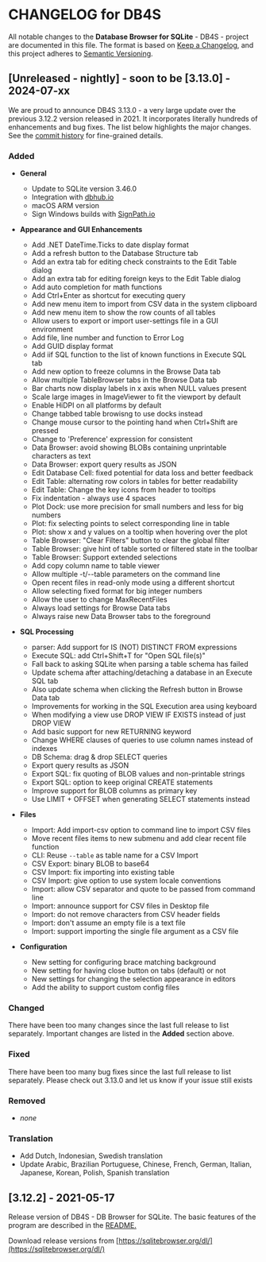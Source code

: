 # CHANGELOG for DB4S

All notable changes to the **Database Browser for SQLite** -
DB4S - project are documented in this file.
The format is based on
[Keep a Changelog](https://keepachangelog.com/en/1.1.0/),
and this project adheres to
[Semantic Versioning](https://semver.org/spec/v2.0.0.html).

## [Unreleased - nightly] - soon to be [3.13.0] - 2024-07-xx

We are proud to announce DB4S 3.13.0 - a very large update over the previous 3.12.2 version released in 2021.
It incorporates literally hundreds of enhancements and bug fixes.
The list below highlights the major changes.
See the [commit history](https://github.com/sqlitebrowser/sqlitebrowser/commits/master/) for fine-grained details.

### Added
- **General**
	- Update to SQLite version 3.46.0
	- Integration with [dbhub.io](https://dbhub.io)
	- macOS ARM version
   	- Sign Windows builds with [SignPath.io](https://SignPath.io)

- **Appearance and GUI Enhancements**
	- Add .NET DateTime.Ticks to date display format 
	- Add a refresh button to the Database Structure tab 
	- Add an extra tab for editing check constraints to the Edit Table dialog 
	- Add an extra tab for editing foreign keys to the Edit Table dialog 
	- Add auto completion for math functions  
	- Add Ctrl+Enter as shortcut for executing query 
	- Add new menu item to import from CSV data in the system clipboard 
	- Add new menu item to show the row counts of all tables 
	- Allow users to export or import user-settings file in a GUI environment  
	- Add file, line number and function to Error Log 
	- Add GUID display format 
	- Add iif SQL function to the list of known functions in Execute SQL tab 
	- Add new option to freeze columns in the Browse Data tab 
	- Allow multiple TableBrowser tabs in the Browse Data tab 
	- Bar charts now display labels in x axis when NULL values present 
	- Scale large images in ImageViewer to fit the viewport by default 
	- Enable HiDPI on all platforms by default 
	- Change tabbed table browisng to use docks instead 
	- Change mouse cursor to the pointing hand when Ctrl+Shift are pressed 
	- Change to 'Preference' expression for consistent 
	- Data Browser: avoid showing BLOBs containing unprintable characters as text 
	- Data Browser: export query results as JSON 
	- Edit Database Cell: fixed potential for data loss and better feedback 
	- Edit Table: alternating row colors in tables for better readability 
	- Edit Table: Change the key icons from header to tooltips 
	- Fix indentation - always use 4 spaces
	- Plot Dock: use more precision for small numbers and less for big numbers 
	- Plot: fix selecting points to select corresponding line in table 
	- Plot: show x and y values on a tooltip when hovering over the plot 
	- Table Browser: "Clear Filters" button to clear the global filter 
	- Table Browser: give hint of table sorted or filtered state in the toolbar 
	- Table Browser: Support extended selections 
	- Add copy column name to table viewer 
	- Allow multiple -t/--table parameters on the command line 
	- Open recent files in read-only mode using a different shortcut
	- Allow selecting fixed format for big integer numbers 
	- Allow the user to change MaxRecentFiles  
	- Always load settings for Browse Data tabs 
	- Always raise new Data Browser tabs to the foreground 

- **SQL Processing**
	- parser: Add support for IS (NOT) DISTINCT FROM expressions 
	- Execute SQL: add Ctrl+Shift+T for "Open SQL file(s)" 
	- Fall back to asking SQLite when parsing a table schema has failed 
	- Update schema after attaching/detaching a database in an Execute SQL tab 
	- Also update schema when clicking the Refresh button in Browse Data tab 
	- Improvements for working in the SQL Execution area using keyboard 
	- When modifying a view use DROP VIEW IF EXISTS instead of just DROP VIEW 
	- Add basic support for new RETURNING keyword 
	- Change WHERE clauses of queries to use column names instead of indexes 
	- DB Schema: drag & drop SELECT queries 
	- Export query results as JSON 
	- Export SQL: fix quoting of BLOB values and non-printable strings 
	- Export SQL: option to keep original CREATE statements 
	- Improve support for BLOB columns as primary key 
	- Use LIMIT + OFFSET when generating SELECT statements instead 


- **Files**
	- Import: Add import-csv option to command line to import CSV files 
	- Move recent files items to new submenu and add clear recent file function  
	- CLI: Reuse `--table` as table name for a CSV Import 
	- CSV Export: binary BLOB to base64 
	- CSV Import: fix importing into existing table 
	- CSV Import: give option to use system locale conventions 
	- Import: allow CSV separator and quote to be passed from command line 
	- Import: announce support for CSV files in Desktop file 
	- Import: do not remove characters from CSV header fields 
	- Import: don't assume an empty file is a text file 
	- Import: support importing the single file argument as a CSV file 

- **Configuration**
	- New setting for configuring brace matching background 
	- New setting for having close button on tabs (default) or not 
	- New settings for changing the selection appearance in editors 
	- Add the ability to support custom config files  

### Changed

There have been too many changes since the last full release to list separately.
Important changes are listed in the **Added** section above.
 
### Fixed

There have been too many bug fixes since the last full release to list separately.
Please check out 3.13.0 and let us know if your issue still exists

### Removed

- _none_

### Translation
- Add Dutch, Indonesian, Swedish translation 
- Update Arabic, Brazilian Portuguese, Chinese, French, German, Italian, Japanese, Korean, Polish, Spanish translation 

## [3.12.2] - 2021-05-17

Release version of DB4S - DB Browser for SQLite.
The basic features of the program are described in the
[README.](https://github.com/sqlitebrowser/sqlitebrowser)

Download release versions from
[https://sqlitebrowser.org/dl/](https://sqlitebrowser.org/dl/)
